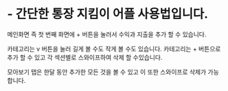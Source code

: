 # - 간단한 통장 지킴이 어플 사용법입니다.

메인화면 즉 첫 번째 화면에 + 버튼을 눌러서 수익과 지출을 추가 할 수 있습니다.

카테고리는 v 버튼을 눌러 길게 볼 수도 작게 볼 수도 있습니다.
카테고리는 + 버튼으로 추가 할 수 있고 각 섹션별로 스와이프하여 삭제 할 수있습니다.

모아보기 탭은 한달 동안 추가한 모든 것을 볼 수 있고 이 또한 스와이프로 삭제가 가능합니다.
